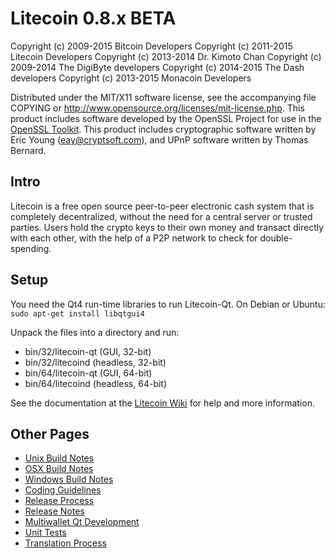 Litecoin 0.8.x BETA
====================

Copyright (c) 2009-2015 Bitcoin Developers
Copyright (c) 2011-2015 Litecoin Developers
Copyright (c) 2013-2014 Dr. Kimoto Chan
Copyright (c) 2009-2014 The DigiByte developers
Copyright (c) 2014-2015 The Dash developers
Copyright (c) 2013-2015 Monacoin Developers

Distributed under the MIT/X11 software license, see the accompanying
file COPYING or http://www.opensource.org/licenses/mit-license.php.
This product includes software developed by the OpenSSL Project for use in the [OpenSSL Toolkit](http://www.openssl.org/). This product includes
cryptographic software written by Eric Young ([eay@cryptsoft.com](mailto:eay@cryptsoft.com)), and UPnP software written by Thomas Bernard.


Intro
---------------------
Litecoin is a free open source peer-to-peer electronic cash system that is
completely decentralized, without the need for a central server or trusted
parties.  Users hold the crypto keys to their own money and transact directly
with each other, with the help of a P2P network to check for double-spending.


Setup
---------------------
You need the Qt4 run-time libraries to run Litecoin-Qt. On Debian or Ubuntu:
	`sudo apt-get install libqtgui4`

Unpack the files into a directory and run:

- bin/32/litecoin-qt (GUI, 32-bit)
- bin/32/litecoind (headless, 32-bit)
- bin/64/litecoin-qt (GUI, 64-bit)
- bin/64/litecoind (headless, 64-bit)

See the documentation at the [Litecoin Wiki](http://litecoin.info)
for help and more information.


Other Pages
---------------------
- [Unix Build Notes](build-unix.md)
- [OSX Build Notes](build-osx.md)
- [Windows Build Notes](build-msw.md)
- [Coding Guidelines](coding.md)
- [Release Process](release-process.md)
- [Release Notes](release-notes.md)
- [Multiwallet Qt Development](multiwallet-qt.md)
- [Unit Tests](unit-tests.md)
- [Translation Process](translation_process.md)
